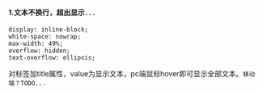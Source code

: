 #### 1.文本不换行，超出显示`...`
```
display: inline-block;
white-space: nowrap;
max-width: 49%;
overflow: hidden;
text-overflow: ellipsis;

```
对标签加title属性，value为显示文本，pc端鼠标hover即可显示全部文本。`移动端？TODO...`